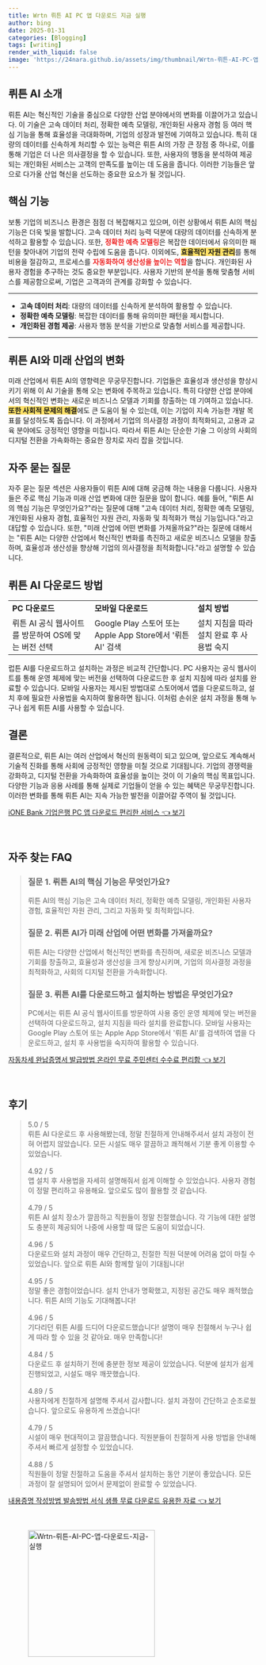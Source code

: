 ```yaml
---
title: Wrtn 뤼튼 AI PC 앱 다운로드 지금 실행
author: bing
date: 2025-01-31
categories: [Blogging]
tags: [writing]
render_with_liquid: false
image: 'https://24nara.github.io/assets/img/thumbnail/Wrtn-뤼튼-AI-PC-앱-다운로드-지금-실행.webp'
---
```



<h2 id='뤼튼_AI_소개'>뤼튼 AI 소개</h2>

<p>뤼튼 AI는 혁신적인 기술을 중심으로 다양한 산업 분야에서의 변화를 이끌어가고 있습니다. 이 기술은 고속 데이터 처리, 정확한 예측 모델링, 개인화된 사용자 경험 등 여러 핵심 기능을 통해 효율성을 극대화하며, 기업의 성장과 발전에 기여하고 있습니다. 특히 대량의 데이터를 신속하게 처리할 수 있는 능력은 뤼튼 AI의 가장 큰 장점 중 하나로, 이를 통해 기업은 더 나은 의사결정을 할 수 있습니다. 또한, 사용자의 행동을 분석하여 제공되는 개인화된 서비스는 고객의 만족도를 높이는 데 도움을 줍니다. 이러한 기능들은 앞으로 다가올 산업 혁신을 선도하는 중요한 요소가 될 것입니다.</p>

<h2 id='핵심_기능'>핵심 기능</h2>

<p>보통 기업의 비즈니스 환경은 점점 더 복잡해지고 있으며, 이런 상황에서 뤼튼 AI의 핵심 기능은 더욱 빛을 발합니다. 고속 데이터 처리 능력 덕분에 대량의 데이터를 신속하게 분석하고 활용할 수 있습니다. 또한, <b><span style="color: #ee2323;">정확한 예측 모델링</span></b>은 복잡한 데이터에서 유의미한 패턴을 찾아내어 기업의 전략 수립에 도움을 줍니다. 이외에도, <b><span style="background-color: #ffe066;">효율적인 자원 관리</span></b>를 통해 비용을 절감하고, 프로세스를 <b><span style="color: #ee2323;">자동화하여 생산성을 높이는 역할</span></b>을 합니다. 개인화된 사용자 경험을 추구하는 것도 중요한 부분입니다. 사용자 기반의 분석을 통해 맞춤형 서비스를 제공함으로써, 기업은 고객과의 관계를 강화할 수 있습니다.</p>

<hr />

<ul>
    <li><b>고속 데이터 처리</b>: 대량의 데이터를 신속하게 분석하여 활용할 수 있습니다.</li>
    <li><b>정확한 예측 모델링</b>: 복잡한 데이터를 통해 유의미한 패턴을 제시합니다.</li>
    <li><b>개인화된 경험 제공</b>: 사용자 행동 분석을 기반으로 맞춤형 서비스를 제공합니다.</li>
</ul>

<hr />

<h2 id='미래_산업의_변화'>뤼튼 AI와 미래 산업의 변화</h2>

<p>미래 산업에서 뤼튼 AI의 영향력은 무궁무진합니다. 기업들은 효율성과 생산성을 향상시키기 위해 이 AI 기술을 통해 오는 변화에 주목하고 있습니다. 특히 다양한 산업 분야에서의 혁신적인 변화는 새로운 비즈니스 모델과 기회를 창출하는 데 기여하고 있습니다. <b><span style="background-color: #ffe066;">또한 사회적 문제의 해결</span></b>에도 큰 도움이 될 수 있는데, 이는 기업이 지속 가능한 개발 목표를 달성하도록 돕습니다. 이 과정에서 기업의 의사결정 과정이 최적화되고, 고용과 교육 분야에도 긍정적인 영향을 미칩니다. 따라서 뤼튼 AI는 단순한 기술 그 이상의 사회의 디지털 전환을 가속화하는 중요한 장치로 자리 잡을 것입니다.</p>

<h2 id='자주_묻는_질문'>자주 묻는 질문</h2>

<p>자주 묻는 질문 섹션은 사용자들이 뤼튼 AI에 대해 궁금해 하는 내용을 다룹니다. 사용자들은 주로 핵심 기능과 미래 산업 변화에 대한 질문을 많이 합니다. 예를 들어, "뤼튼 AI의 핵심 기능은 무엇인가요?"라는 질문에 대해 "고속 데이터 처리, 정확한 예측 모델링, 개인화된 사용자 경험, 효율적인 자원 관리, 자동화 및 최적화가 핵심 기능입니다."라고 대답할 수 있습니다. 또한, "미래 산업에 어떤 변화를 가져올까요?"라는 질문에 대해서는 "뤼튼 AI는 다양한 산업에서 혁신적인 변화를 촉진하고 새로운 비즈니스 모델을 창출하며, 효율성과 생산성을 향상해 기업의 의사결정을 최적화합니다."라고 설명할 수 있습니다.</p>

<h2 id='다운로드_방법'>뤼튼 AI 다운로드 방법</h2>

<table>
    <tr>
        <td><b>PC 다운로드</b></td>
        <td><b>모바일 다운로드</b></td>
        <td><b>설치 방법</b></td>
    </tr>
    <tr>
        <td>뤼튼 AI 공식 웹사이트를 방문하여 OS에 맞는 버전 선택</td>
        <td>Google Play 스토어 또는 Apple App Store에서 '뤼튼 AI' 검색</td>
        <td>설치 지침을 따라 설치 완료 후 사용법 숙지</td>
    </tr>
</table>

<p>럽튼 AI를 다운로드하고 설치하는 과정은 비교적 간단합니다. PC 사용자는 공식 웹사이트를 통해 운영 체제에 맞는 버전을 선택하여 다운로드한 후 설치 지침에 따라 설치를 완료할 수 있습니다. 모바일 사용자는 제시된 방법대로 스토어에서 앱을 다운로드하고, 설치 후에 필요한 사용법을 숙지하여 활용하면 됩니다. 이처럼 손쉬운 설치 과정을 통해 누구나 쉽게 뤼튼 AI를 사용할 수 있습니다.</p>

<h2 id='결론'>결론</h2>

<p>결론적으로, 뤼튼 AI는 여러 산업에서 혁신의 원동력이 되고 있으며, 앞으로도 계속해서 기술적 진화를 통해 사회에 긍정적인 영향을 미칠 것으로 기대됩니다. 기업의 경쟁력을 강화하고, 디지털 전환을 가속화하여 효율성을 높이는 것이 이 기술의 핵심 목표입니다. 다양한 기능과 응용 사례를 통해 실제로 기업들이 얻을 수 있는 혜택은 무궁무진합니다. 이러한 변화를 통해 뤼튼 AI는 지속 가능한 발전을 이끌어갈 주역이 될 것입니다.</p>


<p><a class="click-button" title="iONE Bank 기업은행 PC 앱 다운로드 편리한 서비스" href="https://24nara.github.io/posts/iONE-Bank-%EA%B8%B0%EC%97%85%EC%9D%80%ED%96%89-PC-%EC%95%B1-%EB%8B%A4%EC%9A%B4%EB%A1%9C%EB%93%9C-%ED%8E%B8%EB%A6%AC%ED%95%9C-%EC%84%9C%EB%B9%84%EC%8A%A4/" rel="dofollow">iONE Bank 기업은행 PC 앱 다운로드 편리한 서비스 👈 보기</a></p><br>
<h2 id='자주_찾는_FAQ'>자주 찾는 FAQ</h2>
<div itemscope="" itemtype="https://schema.org/FAQPage">
<blockquote>
<div itemscope="" itemprop="mainEntity" itemtype="https://schema.org/Question">
<h3 itemprop="name">질문 1. 뤼튼 AI의 핵심 기능은 무엇인가요?</h3>
<div itemscope="" itemprop="acceptedAnswer" itemtype="https://schema.org/Answer">
<span itemprop="text">
<p>뤼튼 AI의 핵심 기능은 고속 데이터 처리, 정확한 예측 모델링, 개인화된 사용자 경험, 효율적인 자원 관리, 그리고 자동화 및 최적화입니다.</p>
</span>
</div>
</div>
<div itemscope="" itemprop="mainEntity" itemtype="https://schema.org/Question">
<h3 itemprop="name">질문 2. 뤼튼 AI가 미래 산업에 어떤 변화를 가져올까요?</h3>
<div itemscope="" itemprop="acceptedAnswer" itemtype="https://schema.org/Answer">
<span itemprop="text">
<p>뤼튼 AI는 다양한 산업에서 혁신적인 변화를 촉진하며, 새로운 비즈니스 모델과 기회를 창출하고, 효율성과 생산성을 크게 향상시키며, 기업의 의사결정 과정을 최적화하고, 사회의 디지털 전환을 가속화합니다.</p>
</span>
</div>
</div>
<div itemscope="" itemprop="mainEntity" itemtype="https://schema.org/Question">
<h3 itemprop="name">질문 3. 뤼튼 AI를 다운로드하고 설치하는 방법은 무엇인가요?</h3>
<div itemscope="" itemprop="acceptedAnswer" itemtype="https://schema.org/Answer">
<span itemprop="text">
<p>PC에서는 뤼튼 AI 공식 웹사이트를 방문하여 사용 중인 운영 체제에 맞는 버전을 선택하여 다운로드하고, 설치 지침을 따라 설치를 완료합니다. 모바일 사용자는 Google Play 스토어 또는 Apple App Store에서 '뤼튼 AI'를 검색하여 앱을 다운로드하고, 설치 후 사용법을 숙지하여 활용할 수 있습니다.</p>
</span>
</div>
</div>
</blockquote>
</div>
<p><a class="click-button" title="자동차세 완납증명서 발급방법 온라인 무료 주민센터 수수료 편리함" href="https://24nara.github.io/posts/%EC%9E%90%EB%8F%99%EC%B0%A8%EC%84%B8-%EC%99%84%EB%82%A9%EC%A6%9D%EB%AA%85%EC%84%9C-%EB%B0%9C%EA%B8%89%EB%B0%A9%EB%B2%95-%EC%98%A8%EB%9D%BC%EC%9D%B8-%EB%AC%B4%EB%A3%8C-%EC%A3%BC%EB%AF%BC%EC%84%BC%ED%84%B0-%EC%88%98%EC%88%98%EB%A3%8C-%ED%8E%B8%EB%A6%AC%ED%95%A8/" rel="dofollow">자동차세 완납증명서 발급방법 온라인 무료 주민센터 수수료 편리함 👈 보기</a></p><br>
<h2 id='후기'>후기</h2>
<div itemscope itemtype="https://schema.org/Product">
  <blockquote>
  <div itemprop="review" itemscope itemtype="https://schema.org/Review">
      <div itemprop="reviewRating" itemscope itemtype="https://schema.org/Rating"> <span itemprop="ratingValue">5.0</span> / <span itemprop="bestRating">5</span> </div>
      <span itemprop="reviewBody">뤼튼 AI 다운로드 후 사용해봤는데, 정말 친절하게 안내해주셔서 설치 과정이 전혀 어렵지 않았습니다. 모든 시설도 매우 깔끔하고 쾌적해서 기분 좋게 이용할 수 있었습니다.</span>
  </div>
  <br>
  <div itemprop="review" itemscope itemtype="https://schema.org/Review">
      <div itemprop="reviewRating" itemscope itemtype="https://schema.org/Rating"> <span itemprop="ratingValue">4.92</span> / <span itemprop="bestRating">5</span> </div>
      <span itemprop="reviewBody">앱 설치 후 사용법을 자세히 설명해줘서 쉽게 이해할 수 있었습니다. 사용자 경험이 정말 편리하고 유용해요. 앞으로도 많이 활용할 것 같습니다.</span>
  </div>
  <br>
  <div itemprop="review" itemscope itemtype="https://schema.org/Review">
      <div itemprop="reviewRating" itemscope itemtype="https://schema.org/Rating"> <span itemprop="ratingValue">4.79</span> / <span itemprop="bestRating">5</span> </div>
      <span itemprop="reviewBody">뤼튼 AI 설치 장소가 깔끔하고 직원들이 정말 친절했습니다. 각 기능에 대한 설명도 충분히 제공되어 나중에 사용할 때 많은 도움이 되었습니다.</span>
  </div>
  <br>
  <div itemprop="review" itemscope itemtype="https://schema.org/Review">
      <div itemprop="reviewRating" itemscope itemtype="https://schema.org/Rating"> <span itemprop="ratingValue">4.96</span> / <span itemprop="bestRating">5</span> </div>
      <span itemprop="reviewBody">다운로드와 설치 과정이 매우 간단하고, 친절한 직원 덕분에 어려움 없이 마칠 수 있었습니다. 앞으로 뤼튼 AI와 함께할 일이 기대됩니다!</span>
  </div>
  <br>
  <div itemprop="review" itemscope itemtype="https://schema.org/Review">
      <div itemprop="reviewRating" itemscope itemtype="https://schema.org/Rating"> <span itemprop="ratingValue">4.95</span> / <span itemprop="bestRating">5</span> </div>
      <span itemprop="reviewBody">정말 좋은 경험이었습니다. 설치 안내가 명확했고, 지정된 공간도 매우 쾌적했습니다. 뤼튼 AI의 기능도 기대해봅니다!</span>
  </div>
  <br>
  <div itemprop="review" itemscope itemtype="https://schema.org/Review">
      <div itemprop="reviewRating" itemscope itemtype="https://schema.org/Rating"> <span itemprop="ratingValue">4.96</span> / <span itemprop="bestRating">5</span> </div>
      <span itemprop="reviewBody">기다리던 뤼튼 AI를 드디어 다운로드했습니다! 설명이 매우 친절해서 누구나 쉽게 따라 할 수 있을 것 같아요. 매우 만족합니다!</span>
  </div>
  <br>
  <div itemprop="review" itemscope itemtype="https://schema.org/Review">
      <div itemprop="reviewRating" itemscope itemtype="https://schema.org/Rating"> <span itemprop="ratingValue">4.84</span> / <span itemprop="bestRating">5</span> </div>
      <span itemprop="reviewBody">다운로드 후 설치하기 전에 충분한 정보 제공이 있었습니다. 덕분에 설치가 쉽게 진행되었고, 시설도 매우 깨끗했습니다.</span>
  </div>
  <br>
  <div itemprop="review" itemscope itemtype="https://schema.org/Review">
      <div itemprop="reviewRating" itemscope itemtype="https://schema.org/Rating"> <span itemprop="ratingValue">4.89</span> / <span itemprop="bestRating">5</span> </div>
      <span itemprop="reviewBody">사용자에게 친절하게 설명해 주셔서 감사합니다. 설치 과정이 간단하고 순조로웠습니다. 앞으로도 유용하게 쓰겠습니다!</span>
  </div>
  <br>
  <div itemprop="review" itemscope itemtype="https://schema.org/Review">
      <div itemprop="reviewRating" itemscope itemtype="https://schema.org/Rating"> <span itemprop="ratingValue">4.79</span> / <span itemprop="bestRating">5</span> </div>
      <span itemprop="reviewBody">시설이 매우 현대적이고 깔끔했습니다. 직원분들이 친절하게 사용 방법을 안내해 주셔서 빠르게 설정할 수 있었습니다.</span>
  </div>
  <br>
  <div itemprop="review" itemscope itemtype="https://schema.org/Review">
      <div itemprop="reviewRating" itemscope itemtype="https://schema.org/Rating"> <span itemprop="ratingValue">4.88</span> / <span itemprop="bestRating">5</span> </div>
      <span itemprop="reviewBody">직원들이 정말 친절하고 도움을 주셔서 설치하는 동안 기분이 좋았습니다. 모든 과정이 잘 설명되어 있어서 문제없이 완료할 수 있었습니다.</span>
  </div>
  </blockquote>
</div>
<p><a class="click-button" title="내용증명 작성방법 발송방법 서식 샘플 무료 다운로드 유용한 자료" href="https://24nara.github.io/posts/%EB%82%B4%EC%9A%A9%EC%A6%9D%EB%AA%85-%EC%9E%91%EC%84%B1%EB%B0%A9%EB%B2%95-%EB%B0%9C%EC%86%A1%EB%B0%A9%EB%B2%95-%EC%84%9C%EC%8B%9D-%EC%83%98%ED%94%8C-%EB%AC%B4%EB%A3%8C-%EB%8B%A4%EC%9A%B4%EB%A1%9C%EB%93%9C-%EC%9C%A0%EC%9A%A9%ED%95%9C-%EC%9E%90%EB%A3%8C/" rel="dofollow">내용증명 작성방법 발송방법 서식 샘플 무료 다운로드 유용한 자료 👈 보기</a></p><br>
<figure class="image"><img src="https://24nara.github.io/assets/img/thumbnail/Wrtn-뤼튼-AI-PC-앱-다운로드-지금-실행.webp" alt="Wrtn-뤼튼-AI-PC-앱-다운로드-지금-실행" width="256" height="256"></figure>